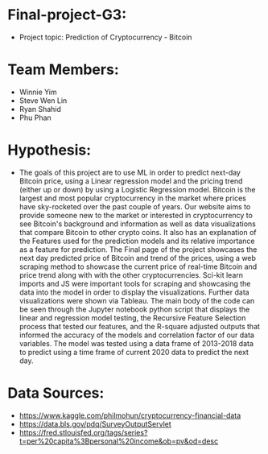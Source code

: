 # Final-project-G3:
* Project topic: Prediction of Cryptocurrency - Bitcoin
# Team Members:
* Winnie Yim
* Steve Wen Lin
* Ryan Shahid
* Phu Phan
# Hypothesis:
* The goals of this project are to use ML in order to predict next-day Bitcoin price, using a Linear regression model and the pricing trend (either up or down) by using a Logistic Regression model. Bitcoin is the largest and most popular cryptocurrency in the market where prices have sky-rocketed over the past couple of years. Our website aims to provide someone new to the market or interested in cryptocurrency to see Bitcoin's background and information as well as data visualizations that compare Bitcoin to other crypto coins. It also has an explanation of the Features used for the prediction models and its relative importance as a feature for prediction.
     The Final page of the project showcases the next day predicted price of Bitcoin and trend of the prices, using a web scraping method to showcase the current price of real-time Bitcoin and price trend along with with the other cryptocurrencies. Sci-kit learn imports and JS were important tools for scraping and showcasing the data into the model in order to display the visualizations. Further data visualizations were shown via Tableau. The main body of the code can be seen through the Jupyter notebook python script that displays the linear and regression model testing, the Recursive Feature Selection process that tested our features, and the R-square adjusted outputs that informed the accuracy of the models and correlation factor of our data variables. The model was tested using a data frame of 2013-2018 data to predict using a time frame of current 2020 data to predict the next day.
# Data Sources:
* https://www.kaggle.com/philmohun/cryptocurrency-financial-data
* https://data.bls.gov/pdq/SurveyOutputServlet
* https://fred.stlouisfed.org/tags/series?t=per%20capita%3Bpersonal%20income&ob=pv&od=desc

